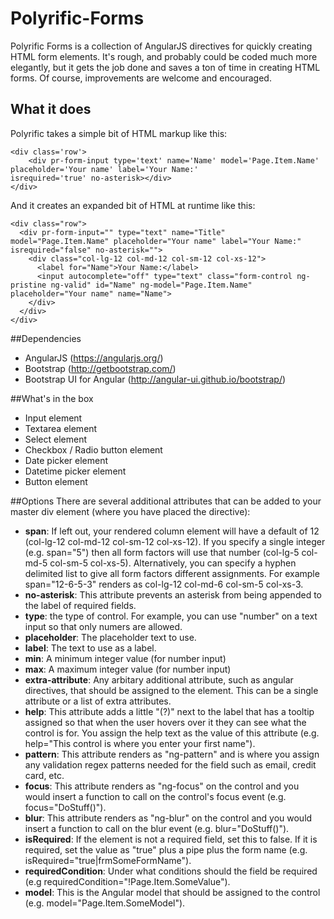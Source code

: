 # Polyrific-Forms
Polyrific Forms is a collection of AngularJS directives for quickly creating HTML form elements.  It's rough, and probably could be coded much more elegantly, but it gets the job done and saves a ton of time in creating HTML forms.  Of course, improvements are welcome and encouraged.

## What it does
Polyrific takes a simple bit of HTML markup like this:
```
<div class='row'>
    <div pr-form-input type='text' name='Name' model='Page.Item.Name' placeholder='Your name' label='Your Name:'                    isrequired='true' no-asterisk></div>
</div>
```
And it creates an expanded bit of HTML at runtime like this:
```
<div class="row">
  <div pr-form-input="" type="text" name="Title" model="Page.Item.Name" placeholder="Your name" label="Your Name:"        isrequired="false" no-asterisk="">
    <div class="col-lg-12 col-md-12 col-sm-12 col-xs-12">
      <label for="Name">Your Name:</label>
      <input autocomplete="off" type="text" class="form-control ng-pristine ng-valid" id="Name" ng-model="Page.Item.Name"        placeholder="Your name" name="Name">
    </div>
  </div>
</div>
```

##Dependencies
- AngularJS (https://angularjs.org/)
- Bootstrap (http://getbootstrap.com/)
- Bootstrap UI for Angular (http://angular-ui.github.io/bootstrap/)

##What's in the box
- Input element
- Textarea element
- Select element
- Checkbox / Radio button element
- Date picker element
- Datetime picker element
- Button element

##Options
There are several additional attributes that can be added to your master div element (where you have placed the directive):
- **span**: If left out, your rendered column element will have a default of 12 (col-lg-12 col-md-12 col-sm-12 col-xs-12).  If you specify a single integer (e.g. span="5") then all form factors will use that number (col-lg-5 col-md-5 col-sm-5 col-xs-5).  Alternatively, you can specify a hyphen delimited list to give all form factors different assignments.  For example span="12-6-5-3" renders as col-lg-12 col-md-6 col-sm-5 col-xs-3.
- **no-asterisk**: This attribute prevents an asterisk from being appended to the label of required fields.
- **type**: the type of control.  For example, you can use "number" on a text input so that only numers are allowed.
- **placeholder**: The placeholder text to use.
- **label**: The text to use as a label.
- **min**: A minimum integer value (for number input)
- **max**: A maximum integer value (for number input)
- **extra-attribute**: Any arbitary additional attribute, such as angular directives, that should be assigned to the element.  This can be a single attribute or a list of extra attributes.
- **help**: This attribute adds a little "(?)" next to the label that has a tooltip assigned so that when the user hovers over it they can see what the control is for.  You assign the help text as the value of this attribute (e.g. help="This control is where you enter your first name").
- **pattern**: This attribute renders as "ng-pattern" and is where you assign any validation regex patterns needed for the field such as email, credit card, etc.
- **focus**: This attribute renders as "ng-focus" on the control and you would insert a function to call on the control's focus event (e.g. focus="DoStuff()").
- **blur**: This attribute renders as "ng-blur" on the control and you would insert a function to call on the blur event (e.g. blur="DoStuff()").
- **isRequired**: If the element is not a required field, set this to false.  If it is required, set the value as "true" plus a pipe plus the form name (e.g. isRequired="true|frmSomeFormName").
- **requiredCondition**: Under what conditions should the field be required (e.g requiredCondition="!Page.Item.SomeValue").
- **model**: This is the Angular model that should be assigned to the control (e.g. model="Page.Item.SomeModel").
